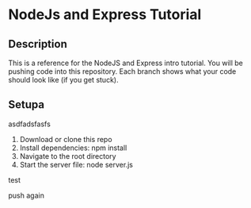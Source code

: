 # NodeJs and Express Tutorial

## Description

This is a reference for the NodeJS and Express intro tutorial. You will be pushing code into this repository. Each branch shows what your code should look like (if you get stuck).
## Setupa
asdfadsfasfs
1. Download or clone this repo
2. Install dependencies: npm install
3. Navigate to the root directory
4. Start the server file: node server.js

test

push again

